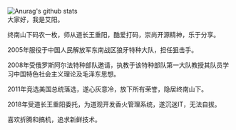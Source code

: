 ![Anurag's github stats](https://github-readme-stats.vercel.app/api?username=limuen&show_icons=true&theme=tokyonight)<br />
大家好，我是艾阳。

终南山下码农一枚，师从道长王重阳，酷爱打码，崇尚开源精神，乐于分享。

2005年服役于中国人民解放军东南战区狼牙特种大队，担任狙击手。

2008年受俄罗斯阿尔法特种部队邀请，执教于该特种部队第一大队教授其队员学习中国特色社会主义理论及毛泽东思想。

2011年竞选美国总统落选，遂心灰意冷，放下所有荣誉，隐居终南山下。

2018年受道长王重阳委托，为道观开发香火管理系统，遂沉迷IT，无法自拔。

喜欢折腾和搞机，追求新鲜技术。

